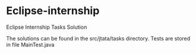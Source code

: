 # Eclipse-internship
Eclipse Internship Tasks Solution

The solutions can be found in the src/jtata/tasks directory.
Tests are stored in file MainTest.java
